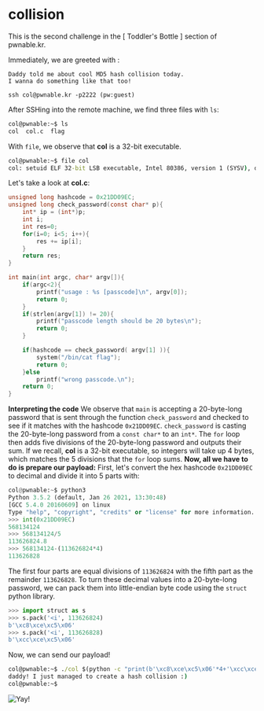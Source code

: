 # collision
This is the second challenge in the [ Toddler's Bottle ] section of pwnable.kr.

Immediately, we are greeted with :
```
Daddy told me about cool MD5 hash collision today.
I wanna do something like that too!

ssh col@pwnable.kr -p2222 (pw:guest)
```

After SSHing into the remote machine, we find three files with `ls`:
```cmd
col@pwnable:~$ ls
col  col.c  flag
```
With `file`, we observe that **col** is a 32-bit executable.
```cmd
col@pwnable:~$ file col
col: setuid ELF 32-bit LSB executable, Intel 80386, version 1 (SYSV), dynamically linked, interpreter /lib/ld-linux.so.2, for GNU/Linux 2.6.24, BuildID[sha1]=05a10e253161f02d8e6553d95018bc82c7b531fe, not stripped
```
Let's take a look at **col.c**:
```c
unsigned long hashcode = 0x21DD09EC;
unsigned long check_password(const char* p){
    int* ip = (int*)p;
    int i;
    int res=0;
    for(i=0; i<5; i++){
        res += ip[i];
    }
    return res;
}

int main(int argc, char* argv[]){
    if(argc<2){
        printf("usage : %s [passcode]\n", argv[0]);
        return 0;
    }
    if(strlen(argv[1]) != 20){
        printf("passcode length should be 20 bytes\n");
        return 0;
    }

    if(hashcode == check_password( argv[1] )){
        system("/bin/cat flag");
        return 0;
    }else
        printf("wrong passcode.\n");
    return 0;
}
```
**Interpreting the code**
We observe that `main` is accepting a 20-byte-long password that is sent through the function `check_password` and checked to see if it matches with the hashcode `0x21DD09EC`.
`check_password` is casting the 20-byte-long password from a `const char*` to an `int*`.
The `for` loop then adds five divisions of the 20-byte-long password and outputs their sum.
If we recall, **col** is a 32-bit executable, so integers will take up 4 bytes, which matches the 5 divisions that the `for` loop sums.
**Now, all we have to do is prepare our payload:**
First, let's convert the hex hashcode `0x21DD09EC` to decimal and divide it into 5 parts with:
```python
col@pwnable:~$ python3
Python 3.5.2 (default, Jan 26 2021, 13:30:48)
[GCC 5.4.0 20160609] on linux
Type "help", "copyright", "credits" or "license" for more information.
>>> int(0x21DD09EC)
568134124
>>> 568134124/5
113626824.8
>>> 568134124-(113626824*4)
113626828
```
The first four parts are equal divisions of `113626824` with the fifth part as the remainder `113626828`. 
To turn these decimal values into a 20-byte-long password, we can pack them into little-endian byte code using the `struct` python library.
```python
>>> import struct as s
>>> s.pack('<i', 113626824)
b'\xc8\xce\xc5\x06'
>>> s.pack('<i', 113626828)
b'\xcc\xce\xc5\x06'
```
Now, we can send our payload!
```cmd
col@pwnable:~$ ./col $(python -c "print(b'\xc8\xce\xc5\x06'*4+'\xcc\xce\xc5\x06')")
daddy! I just managed to create a hash collision :)
col@pwnable:~$
```
![Yay!](https://media.giphy.com/media/U5IXAxSQYXWfEu9ZDY/giphy.gif)
